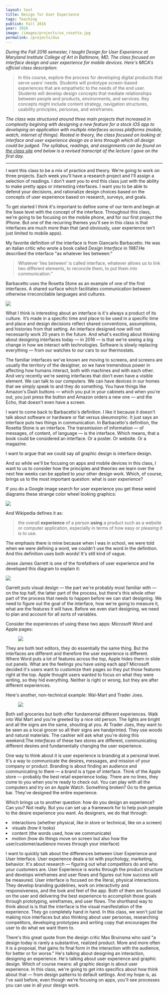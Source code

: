 ```yaml
---
layout: text
title: Design for User Experience
tags: Teaching
publish: Fall 2016
year: 2016
image: /images/projects/ux_rosetta.jpg
permalink: /projects/dux
---
```


<p><i>During the Fall 2016 semester, I taught Design for User Experience at Maryland Institute College of Art in Baltimore, MD. The class focused on interface design and user experience for mobile devices. Here's MICA's official class description:</i></p>

<blockquote>In this course, explore the process for developing digital products that serve users’ needs. Students will prototype screen-based experiences that are empathetic to the needs of the end user. Students will develop design concepts that mediate relationships between people and products, environments, and services. Key concepts might include content strategy, navigation structures, usability principles, personas, and wireframes. </blockquote>

<p><i>The class was structured around three main projects that increased in complexity begining with designing a new feature for a stock iOS app to developing an application with multiple interfaces across platforms (mobile, watch, internet of things). Rooted in theory, the class focused on looking at interface and user experience design as a lens through which all design could be judged. The syllabus, readings, and assignments can be found on <a href="https://jarrettfuller.github.io/dux/">the class site</a> and below is a revised transcript of the lecture I gave on the first day.</i></p>

<hr>

<p>I want this class to be a mix of practice and theory. We're going to work on three projects. Each week you'll have a research project and I'll assign a selection of readings. I don't want you to end this class just with the ability to make pretty apps or interesting interfaces. I want you to be able to defend your decisions, and rationalize design choices based on the concepts of user experience based on research, surveys, and goals.</p>

<p>To get started I think it's important to define some of our term and begin at the base level with the concept of the interface. Throughout this class, we're going to be focusing on the mobile phone, and for our first project the iPhone. But one of the recurring themes you'll see in this class is that interfaces are much more than that (and obviously, user experience isn't just limited to mobile apps).</p>

<p>My favorite definition of the interface is from Giancarlo Barbacetto. He was an italian critic who wrote a book called <i>Design Interface</i> in 1987.He described the interface "as whatever lies between:"</p>

<blockquote>Whatever ‘lies between’ is called interface, whatever
allows us to link two different elements, to reconcile them, to put them into communication.”</blockquote>

<p>Barbacetto uses the Rosetta Stone as an example of one of the first interfaces.
A shared surface which facilitates communication between otherwise irreconcilable languages and cultures.
</p>

<img src="/images/projects/ux_rosetta.jpg">

<p>What I think is interesting about an interface is it's always a product of its culture.&#8201;
It’s made in a specific time and place to be used in a specific time and place and design decisions reflect shared conventions, assumptions, and histories from that setting.
An interface designed <i>now</i> will not necessarily work 20 years in the future. And what's exciting about thinking about designing interfaces today —  in 2016 — is that we're seeing a big change in how we interact with technologies. Software is slowly replacing everything — from our watches to our cars to our thermostats.</p>

<p>The familiar interfaces we've known are moving to screens, and screens are usually the territory of the desigtner, so we have tremendous power in affecting how humans interact, both with machines and with each other. And very recently we're seeing interfaces that don't even have a visible element. We can talk to our computers. We can have devices in our homes that we simply speak to and they do something. You have things like Amazon's Dash buttons — which you put in your cabinets and when you're out, you just press the button and Amazon orders a new one — and the Echo, that doesn't even have a screen.
</p>

<p>I want to come back to Barbacetto's definition. I like it because it doesn't talk about software or hardware or flat versus skeumorphic. It just says an interface puts two things in communication. In Barbacetto's definition, the Rosetta Stone is an interface.
The transmission of information — of messages, of content, of language — is the interface. Which means, that a book could be considered an interface. Or a poster. Or website. Or a magazine.</p>

<p>I want to argue that we could say <i>all</i> graphic design is interface design.</p>

<p>And so while we'll be focusing on apps and mobile devices in this class, I want to us to consider how the principles and theories we learn over the next few weeks can be applied to your other design work. Which, of course, brings us to the most important question: what is <i>user experience</i>?</p>

<p>If you do a Google image search for user experience you get these weird diagrams
    these strange color wheel looking graphics:</p>

<img src="/images/projects/ux_google.jpg">

<p>And Wikipedia defines it as:</p>

<blockquote>the overall <b>experience</b> of a person <b>using</b> a product such as a website or computer application, especially in terms of how easy or pleasing it is to use.</blockquote>

<p>The emphasis there is mine because when I was in school, we were told when we were defining a word, we couldn't use the word in the definition. And this definition uses both words! It's still kind of vague.</p>

<p>Jesse James Garrett is one of the forefathers of user experience and he developed this diagram to explain it:</p>

<img src="/images/projects/ux_diagram.jpg">

<p>Garrett puts visual design — the part we're probably most familiar with — on the top half, the latter part of the process, but there's this whole other part of the process that needs to happen before we can start designing. We need to figure out the goal of the interface, how we're going to measure it, what are the features it will have.
Before we even start designing, we need to plan and account for all sorts of variables.</p>

<p>Consider the experiences of using these two apps: Microsoft Word and Apple pages:</p>

<figure>
<img src="/images/projects/ux_text.jpg">
</figure>

<p>They are both text editors, they do essentially the same thing. But the interfaces are different and therefore the user experience is different. Where Word puts a lot of features across the top, Apple hides them in slide out panels. What are the feelings you have using each app? Microsoft decided it's users want to customize their pages so they put those features right at the top. Apple thought users wanted to focus on what they were writing, so they hid everything. Neither is right or wrong, but they are after different experiences.</p>

<p>Here's another, non-technical example: Wal-Mart and Trader Joes.</p>

<figure>
<img src="/images/projects/ux_store.jpg">
</figure>

<p>Both sell groceries but both offer fundamental different experiences. Walk into Wal Mart and you're greeted by a nice old person. The lights are bright and all the signs are the same, shouting at you. At Trader Joes, they want to be seen as a local grocer so all their signs are handprinted. They use woods and natural materials. The cashier will ask what you're doing this weekend.The <i>interfaces</i> of these two stores are different, communicating different desires and fundamentally changing the user experience.</p>

<p>One way to think about it is user experience is branding at a personal level. It's a way to communicate the desires, messages, and mission of your company or product. Branding is about finding an audience and communicating to them — a brand is a type of interface. Think of the Apple store — probably the best retail experience today. There are no lines, they come to you when you're ready to check out. You can play with all the computers and try on an Apple Watch. Something broken? Go to the genius bar. They've designed the entire experience.</p>

<p>Which brings us to another question: how do you design an experience? Can you?
Not really. But you can set up a framework for to help push people to the desire experience you want. As designers, we do that through:</p>

<p>
<li>interactions (whether physical, like in store or technical, like on a screen)</li>
<li>visuals (how it looks)</li>
<li>content (the words used, how we communicate)</li>
<li>motion (how do things move on screen but also how the user/customer/audience moves through your interface)</li>
</p>

<p>I want to quickly talk about the differences between User Experience and User Interface. User experience deals a lot with psychology, marketing, behavior. It's about research — figuring out what competitors do and who your customers are. User Experience is works through the product structure and develops wireframes and user flows and figures out how success will be measured. User interface is focused on the literal, physical interactions. They develop branding guidelines, work on interactivity and responsiveness, and the look and feel of the app. Both of them are focused on the user and delivering the best experience to accomplish those goals through prototyping, wireframes, and user flows. The shorthand way to think about is is that the interface is the visual manifestation of the experience. They go completely hand in hand. In this class, we won't just be making nice interfaces but also thinking about user personas, researching competitors, developing prototypes and writing copy that encourages the user to do what we want them to.</p>

<p>There's this great quote from the design critic Max Bruinsma who said "a design today is rarely a substantive, realized product. More and more often it is a proposal, that gains its final form in the interaction with the audience, for better or for worse."  He's talking  about designing an interaction, designing an experience. He's talking  about user experience and graphic design. Which of course means: all graphic design is about user experience. In this class, we're going to get into specifics about how think about that — from design patterns to default settings. And my hope is, as I've said before, even though we're focusing on apps, you'll see processes you can use in all your design work.</p>

